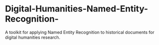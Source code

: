 # Digital-Humanities-Named-Entity-Recognition-
A toolkit for applying Named Entity Recognition to historical documents for digital humanities research.
